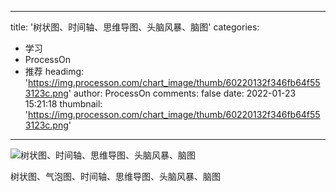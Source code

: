 
---
title: '树状图、时间轴、思维导图、头脑风暴、脑图'
categories: 
 - 学习
 - ProcessOn
 - 推荐
headimg: 'https://img.processon.com/chart_image/thumb/60220132f346fb64f553123c.png'
author: ProcessOn
comments: false
date: 2022-01-23 15:21:18
thumbnail: 'https://img.processon.com/chart_image/thumb/60220132f346fb64f553123c.png'
---

<div>   
<img class="thumb" alt="树状图、时间轴、思维导图、头脑风暴、脑图" src="https://img.processon.com/chart_image/thumb/60220132f346fb64f553123c.png" referrerpolicy="no-referrer">
<p>树状图、气泡图、时间轴、思维导图、头脑风暴、脑图</p>  
</div>
            